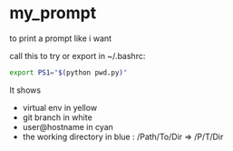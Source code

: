 # my_prompt
to print a prompt like i want

call this to try or export in ~/.bashrc:

```bash
export PS1="$(python pwd.py)"
```

It shows 
- virtual env in yellow
- git branch in white
- user@hostname in cyan
- the working directory in blue : /Path/To/Dir => /P/T/Dir
